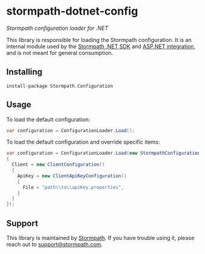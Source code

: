 # stormpath-dotnet-config
*Stormpath configuration loader for .NET*

This library is responsible for loading the Stormpath configuration. It is an internal module used by the [Stormpath .NET SDK](https://github.com/stormpath/stormpath-sdk-dotnet) and [ASP.NET integration](https://github.com/stormpath/stormpath-aspnet), and is not meant for general consumption.

## Installing

```
install-package Stormpath.Configuration
```

## Usage

To load the default configuration:
```csharp
var configuration = ConfigurationLoader.Load();
```

To load the default configuration and override specific items:
```csharp
var configuration = ConfigurationLoader.Load(new StormpathConfiguration()
{
  Client = new ClientConfiguration()
  {
    ApiKey = new ClientApiKeyConfiguration()
    {
      File = "path\\to\\apiKey.properties",
    }
  }
});
```

## Support

This library is maintained by [Stormpath](http://stormpath.com). If you have trouble using it, please reach out to [support@stormpath.com](mailto:support@stormpath.com).
